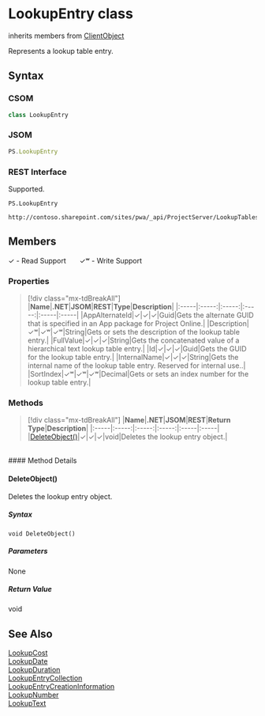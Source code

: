 [comment]: # (Name:LookupEntry)
[comment]: # (Name:Microsoft.ProjectServer.LookupEntry)
[comment]: # (Type:class)
[comment]: # (Status:Verified)

# <a name="name"></a>LookupEntry class

inherits members from [ClientObject](https://msdn.microsoft.com/en-us/library/microsoft.sharepoint.client.clientobject.aspx)<br/>

<a name="description"></a>Represents a lookup table entry.

## <a name="syntax"></a>Syntax

### CSOM

```cs
class LookupEntry 
```
### JSOM

```javascript
PS.LookupEntry
```
### REST Interface

Supported.

```
PS.LookupEntry

http://contoso.sharepoint.com/sites/pwa/_api/ProjectServer/LookupTables('{tableid}')/Entries('{entryid}')
```

## <a name="members"></a>Members


&#x2713; - Read Support &nbsp;&nbsp;&nbsp;&nbsp;&nbsp;&nbsp;&#x2713;&#x02B7; - Write Support

### <a name="properties"></a>Properties
> [!div class="mx-tdBreakAll"]
|**Name**|**.NET**|**JSOM**|**REST**|**Type**|**Description**|
|:-----|:-----:|:-----:|:-----:|:-----|:-----|
|<a name="AppAlternateId"></a>AppAlternateId|&#x2713;|&#x2713;|&#x2713;|Guid|Gets the alternate GUID that is specified in an App package for Project Online.|
|<a name="Description"></a>Description|&#x2713;&#x02B7;|&#x2713;&#x02B7;|&#x2713;&#x02B7;|String|Gets or sets the description of the lookup table entry.|
|<a name="FullValue"></a>FullValue|&#x2713;|&#x2713;|&#x2713;|String|Gets the concatenated value of a hierarchical text lookup table entry.|
|<a name="Id"></a>Id|&#x2713;|&#x2713;|&#x2713;|Guid|Gets the GUID for the lookup table entry.|
|<a name="InternalName"></a>InternalName|&#x2713;|&#x2713;|&#x2713;|String|Gets the internal name of the lookup table entry. Reserved for internal use..|
|<a name="SortIndex"></a>SortIndex|&#x2713;&#x02B7;|&#x2713;&#x02B7;|&#x2713;&#x02B7;|Decimal|Gets or sets an index number for the lookup table entry.|

### <a name="methods"></a>Methods
> [!div class="mx-tdBreakAll"]
|**Name**|**.NET**|**JSOM**|**REST**|**Return Type**|**Description**|
|:-----|:-----:|:-----:|:-----:|:-----|:-----|
|[DeleteObject()](#DeleteObject__)|&#x2713;|&#x2713;|&#x2713;|void|Deletes the lookup entry object.|

<br/>
#### Method Details

#### <a name="DeleteObject__"></a>DeleteObject()
 
Deletes the lookup entry object.

##### Syntax

```
void DeleteObject()
```

##### Parameters

None

##### Return Value

void

## <a name="seeAlso"></a>See Also

[LookupCost](LookupCost.md)<br/>
[LookupDate](LookupDate.md)<br/>
[LookupDuration](LookupDuration.md)<br/>
[LookupEntryCollection](LookupEntryCollection.md)<br/>
[LookupEntryCreationInformation](LookupEntryCreationInformation.md)<br/>
[LookupNumber](LookupNumber.md)<br/>
[LookupText](LookupText.md)<br/>
